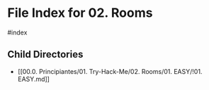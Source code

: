 # File Index for 02. Rooms
#index

## Child Directories

- [[00.0. Principiantes/01. Try-Hack-Me/02. Rooms/01. EASY/!01. EASY.md]]

